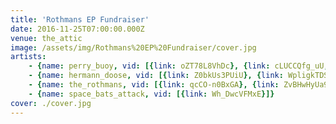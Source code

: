 ```yaml
---
title: 'Rothmans EP Fundraiser'
date: 2016-11-25T07:00:00.000Z
venue: the_attic
image: /assets/img/Rothmans%20EP%20Fundraiser/cover.jpg
artists:
    - {name: perry_buoy, vid: [{link: oZT78L8VhDc}, {link: cLUCCQfg_uU, title: 'Venus in Furs (Velvet Underground cover)'}]}
    - {name: hermann_doose, vid: [{link: Z0bkUs3PUiU}, {link: WpligkTDSBs}]}
    - {name: the_rothmans, vid: [{link: qcCO-n0BxGA}, {link: ZvBHwHyUa9s}, {link: K4szrtW3igA}]}
    - {name: space_bats_attack, vid: [{link: Wh_DwcVFMxE}]}
cover: ./cover.jpg
---
```

